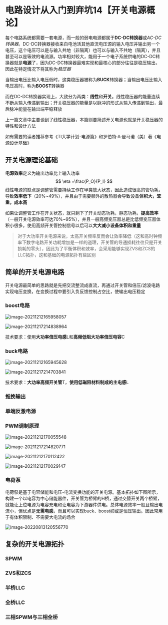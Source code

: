 # 电路设计从入门到弃坑14【开关电源概论】

每个电路系统都需要一套电源，而一般的弱电电源都属于**DC-DC转换器**或*AC-DC转换器*。DC-DC转换器接收来自电池活其他直流电压源的输入电压并输出另一个电压，这个电压可以是与输入共地（非隔离）也可以与输入不共地（隔离），并且甚至可以是等效的电流源。功率相对较大，能用于一个电子系统供电的DC-DC转换器就是**电源**了，因为DC-DC转换器最难实现和最核心的部分往往是稳压输出，因此在特定情况下将其称为*稳压器*

当输出电压比输入电压低时，这类稳压器被称为**BUCK**转换器；当输出电压比输入电压高时，称为**BOOST**转换器

而在DC-DC转换器实现上，大致分为两类：**线性**和**开关**。线性稳压器的能量连续不断从输入传递到输出；开关稳压器的能量是以脉冲的形式从输入传递到输出，最后脉冲能量在输出端平稳释放

上一篇文章中主要谈到了线性稳压器，本篇则要简述开关电源也就是开关稳压器的特性和设计方法

如有需要的读者推荐参考《TI大学计划-电源篇》和罗伯特·A·曼马诺（美）著《电源设计基础》

## 开关电源理论基础

**电源效率**定义为输出功率比上输入功率
$$
\eta =\frac{P_O}{P_I}
$$
线性电源的缺点是调整管需要持续工作在甲类放大状态，因此造成很高的管功耗，导致**效率低下**（20%~49%），并且由于需要额外的散热器会导致设备**体积大，笨重，成本高**

如果让调整管工作在开关状态，就只剩下了开关动态功耗，静态功耗，**提高效率**（一般开关电源效率可达70%~95%），并且一般高频变压器总是比低频变压器体积小很多，使用高频开关管控制信号以后可以**大大减小设备体积和重量**

> 对于大功率开关电源来说，太高开关频率反而会让效率降低（这和高时钟频率下数字电路开关功耗增加是一样的道理，开关管的导通损耗往往只是开关损耗的零头），因此为了平衡体积和效率，会采用能够实现ZVS和ZCS的LLC拓扑，这和基础的电源拓扑有些区别



## 简单的开关电源电路

开关电源最简单的思路就是先把交流整流成直流，再通过开关管和倍压/滤波电路实现电压变换，在变换过程中要引入负反馈控制占空比，使输出电压稳定



### boost电路



![image-20211212165958057](电路设计从入门到弃坑14【开关电源概论】.assets/image-20211212165958057.png)







![image-20211217214838964](电路设计从入门到弃坑14【开关电源概论】.assets/image-20211217214838964.png)







技术要求：使用**大功率倍压电感**L和**高频低阻大功率倍压电容**C





### buck电路





![image-20211212165945628](电路设计从入门到弃坑14【开关电源概论】.assets/image-20211212165945628.png)



![image-20211217214703841](电路设计从入门到弃坑14【开关电源概论】.assets/image-20211217214703841.png)





技术要求：**大功率高频开关管**T，**使用低磁阻材料制成的主电感**L







### 推挽输出









### 单端反激电源





### PWM调制原理



![image-20211212170055548](电路设计从入门到弃坑14【开关电源概论】.assets/image-20211212170055548.png)



![image-20211217214820771](电路设计从入门到弃坑14【开关电源概论】.assets/image-20211217214820771.png)













![image-20211212170112422](电路设计从入门到弃坑14【开关电源概论】.assets/image-20211212170112422.png)









![image-20211212170029147](电路设计从入门到弃坑14【开关电源概论】.assets/image-20211212170029147.png)







### 电荷泵

电荷泵是基于电容储能和电压-电流变换功能的开关电源。基本拓扑如下图所示，构建一个以电容为中心储能器件，开关管为桥臂的H桥，通过交替开关两个桥臂，就能让上位电源为电容充电和让电容为下游器件供电。总体电源效率一般且输出电流小，但优点是**无需电感**，而且可以实现buck、boost抑或是恒压输出。因此常用于有体积限制、不需要大电流的场合

![image-20220813120556770](电路设计从入门到弃坑14【开关电源概论】.assets/image-20220813120556770.png)





## 复杂的开关电源拓扑







### SPWM









### ZVS和ZCS





### 半桥LLC





### 全桥LLC





### 三相SPWM与三相全桥










